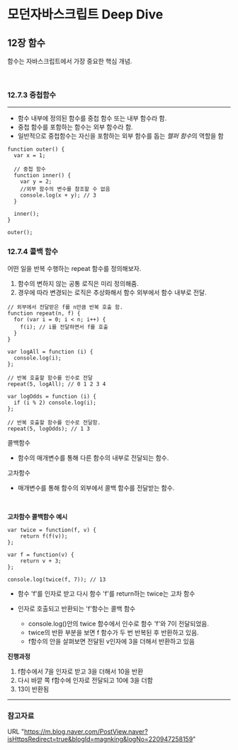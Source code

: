 # 모던자바스크립트 Deep Dive

## 12장 함수

함수는 자바스크립트에서 가장 중요한 핵심 개념.

<br>

### 12.7.3 중첩함수

---

- 함수 내부에 정의된 함수를 중첩 함수 또는 내부 함수라 함.
- 중첩 함수를 포함하는 함수는 외부 함수라 함.
- 일반적으로 중첩함수는 자신을 포함하는 외부 함수를 돕는 *헬퍼 함수*의 역할을 함

```
function outer() {
  var x = 1;

  // 중첩 함수
  function inner() {
    var y = 2;
    //외부 함수의 변수를 참조할 수 없음
    console.log(x + y); // 3
  }

  inner();
}

outer();
```

### 12.7.4 콜백 함수

어떤 일을 반복 수행하는 repeat 함수를 정의해보자.

1. 함수의 변하지 않는 공통 로직은 미리 정의해줌.
2. 경우에 따라 변경되는 로직은 추상화해서 함수 외부에서 함수 내부로 전달.

```
// 외부에서 전달받은 f를 n만큼 반복 호출 함.
function repeat(n, f) {
  for (var i = 0; i < n; i++) {
    f(i); // i를 전달하면서 f를 호출
  }
}

var logAll = function (i) {
  console.log(i);
};

// 반복 호출할 함수를 인수로 전달
repeat(5, logAll); // 0 1 2 3 4

var logOdds = function (i) {
  if (i % 2) console.log(i);
};

// 반복 호출할 함수를 인수로 전달함.
repeat(5, logOdds); // 1 3
```

콜백함수

- 함수의 매개변수를 통해 다른 함수의 내부로 전달되는 함수.

고차함수

- 매개변수를 통해 함수의 외부에서 콜백 함수를 전달받는 함수.

  <br>

**고차함수 콜백함수 예시**

```
var twice = function(f, v) {
    return f(f(v));
};

var f = function(v) {
    return v + 3;
};

console.log(twice(f, 7)); // 13
```

- 함수 'f'를 인자로 받고 다시 함수 'f'를 return하는 twice는 고차 함수

* 인자로 호출되고 반환되는 'f'함수는 콜백 함수

  - <a>console.log()</a>안의 twice 함수에서 인수로 함수 'f'와 7이 전달되었음.
  - twice의 반환 부분을 보면 f 함수가 두 번 반복된 후 반환하고 있음.

  * f함수의 안을 살펴보면 전달된 v인자에 3을 더해서 반환하고 있음

**진행과정**

1. f함수에서 7을 인자로 받고 3을 더해서 10을 반환
2. 다시 바깥 쪽 f함수에 인자로 전달되고 10에 3을 더함
3. 13이 반환됨

---

### 참고자료

URL
"https://m.blog.naver.com/PostView.naver?isHttpsRedirect=true&blogId=magnking&logNo=220947258159"
